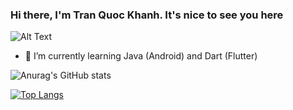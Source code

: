### Hi there, I'm Tran Quoc Khanh. It's nice to see you here

![Alt Text](https://i.pinimg.com/originals/57/5a/20/575a20918d349a354cc636a0d49b35a0.gif)

- 🌱 I’m currently learning Java (Android) and Dart (Flutter)

![Anurag's GitHub stats](https://github-readme-stats.vercel.app/api?username=KSB-tqk&show_icons=true&theme=gotham)

[![Top Langs](https://github-readme-stats.vercel.app/api/top-langs/?username=KSB-tqk&layout=compact&theme=gotham)](https://github.com/anuraghazra/github-readme-stats)
